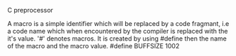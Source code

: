 C preprocessor

A macro is a simple identifier which will be replaced by a code fragmant, i.e a code name which when encountered by the compiler is replaced with the it's value. '#' denotes macros. It is created by using #define then the name of the macro and the macro value.
	#define BUFFSIZE 1002
